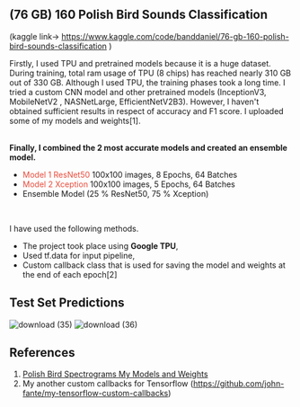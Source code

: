 ## (76 GB) 160 Polish Bird Sounds Classification

(kaggle link-> https://www.kaggle.com/code/banddaniel/76-gb-160-polish-bird-sounds-classification )


Firstly, I used TPU and pretrained models because it is a huge dataset. During training, total ram usage of TPU (8 chips) has reached nearly 310 GB out of 330 GB. Although I used TPU, the training phases took a long time. I tried a custom CNN model and other pretrained models (InceptionV3,  MobileNetV2	, NASNetLarge, EfficientNetV2B3). However, I haven't obtained sufficient results in respect of accuracy and F1 score. I uploaded some of my models and weights[1].

<br>
<b> Finally, I combined the 2 most accurate models and created an ensemble model. </b> 

* <span style="color:#e74c3c;">  Model 1 ResNet50 </span> 100x100 images, 8 Epochs, 64 Batches
* <span style="color:#e74c3c;">  Model 2 Xception </span> 100x100 images, 5 Epochs, 64 Batches
* Ensemble Model (25 % ResNet50, 75 % Xception)

<br>

I have used the following methods.

* The project took place using <b>Google TPU</b>,
* Used tf.data for input pipeline,
* Custom callback class that is used for saving the model and weights at the end of each epoch[2]


## Test Set Predictions
![download (35)](https://github.com/john-fante/my-deep-learning-projects/assets/50263592/5135ac20-4eb4-4685-90e5-afef34396fe1)
![download (36)](https://github.com/john-fante/my-deep-learning-projects/assets/50263592/edd1c509-fbdd-4cdf-81ad-eca8f956c57a)



## References
1. [Polish Bird Spectrograms My Models and Weights](https://www.kaggle.com/datasets/banddaniel/bird-sounds-h5)
2. My another custom callbacks for Tensorflow (https://github.com/john-fante/my-tensorflow-custom-callbacks)
